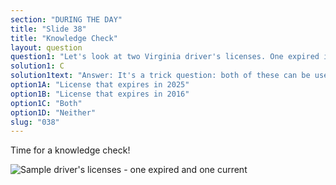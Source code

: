 ```yaml
---
section: "DURING THE DAY"
title: "Slide 38"
title: "Knowledge Check"
layout: question
question1: "Let's look at two Virginia driver's licenses. One expired in 2016 and one expires in 2025. Which of these is valid for voting?"
solution1: C
solution1text: "Answer: It's a trick question: both of these can be used to vote! Remember, you should completely disregard the expiration date on driver's licenses. This is the only form of ID that can be used more than 12 months past the expiration date (as specifically written in the Code of Virginia)."
option1A: "License that expires in 2025"
option1B: "License that expires in 2016"
option1C: "Both"
option1D: "Neither"
slug: "038"
---
```


Time for a knowledge check!

<img src="{{ site.url }}{{ site.baseurl }}/assets/img/sample-drivers.png" alt="Sample driver's licenses - one expired and one current">

